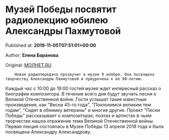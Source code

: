
# Музей Победы посвятит радиолекцию юбилею Александры Пахмутовой

Published at: **2019-11-05T07:51:01+00:00**

Author: **Елена Баранова**

Original: [МОЛНЕТ.RU](https://www.molnet.ru/mos/ru/culture/o_717384)


        Новая радиопередача прозвучит в музее 9 ноября. Она посвящена творчеству Александры Пахмутовой и приурочена к ее 90-летию.
      
Каждый час с 10:00 до 19:00 гостей музея ждет интересный рассказ о биографии композитора. В течение всего дня будут звучать песни о Великой Отечественной войне. Гости услышат такие известные произведения, как "Весна 45-го года", "Поклонимся великим тем годам", "Сидят в обнимку ветераны" и многие другие.
Проект "Песни Победы" рассказывает о композиторах, поэтах и артистах в чьем творчестве нашла отражение тема Великой Отечественной войны. Первая лекция состоялась в Музее Победы 13 апреля 2018 года и была посвящена Александру Александрову.

